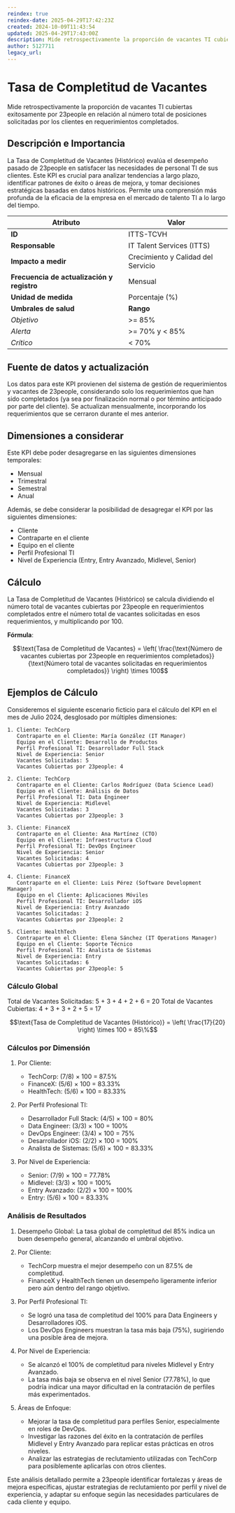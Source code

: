 ```yaml
---
reindex: true
reindex-date: 2025-04-29T17:42:23Z
created: 2024-10-09T11:43:54
updated: 2025-04-29T17:43:00Z
description: Mide retrospectivamente la proporción de vacantes TI cubiertas exitosamente por 23people en relación al número total de posiciones solicitadas por los clientes en requerimientos completados.
author: 5127711
legacy_url: 
---
```


# Tasa de Completitud de Vacantes

Mide retrospectivamente la proporción de vacantes TI cubiertas exitosamente por 23people en relación al número total de posiciones solicitadas por los clientes en requerimientos completados.

## Descripción e Importancia

La Tasa de Completitud de Vacantes (Histórico) evalúa el desempeño pasado de 23people en satisfacer las necesidades de personal TI de sus clientes. Este KPI es crucial para analizar tendencias a largo plazo, identificar patrones de éxito o áreas de mejora, y tomar decisiones estratégicas basadas en datos históricos. Permite una comprensión más profunda de la eficacia de la empresa en el mercado de talento TI a lo largo del tiempo.

| **Atributo**                               | **Valor**                          |
|--------------------------------------------|------------------------------------|
| **ID**                                     | ITTS-TCVH                          |
| **Responsable**                            | IT Talent Services (ITTS)          |
| **Impacto a medir**                        | Crecimiento y Calidad del Servicio |
| **Frecuencia de actualización y registro** | Mensual                            |
| **Unidad de medida**                       | Porcentaje (%)                     |
| **Umbrales de salud**                      | **Rango**                          |
| *Objetivo*                                 | >= 85%                             |
| *Alerta*                                   | >= 70% y < 85%                     |
| *Crítico*                                  | < 70%                              |

## Fuente de datos y actualización

Los datos para este KPI provienen del sistema de gestión de requerimientos y vacantes de 23people, considerando solo los requerimientos que han sido completados (ya sea por finalización normal o por término anticipado por parte del cliente). Se actualizan mensualmente, incorporando los requerimientos que se cerraron durante el mes anterior.

## Dimensiones a considerar

Este KPI debe poder desagregarse en las siguientes dimensiones temporales:

- Mensual
- Trimestral
- Semestral
- Anual

Además, se debe considerar la posibilidad de desagregar el KPI por las siguientes dimensiones:

- Cliente
- Contraparte en el cliente
- Equipo en el cliente
- Perfil Profesional TI
- Nivel de Experiencia (Entry, Entry Avanzado, Midlevel, Senior)

## Cálculo

La Tasa de Completitud de Vacantes (Histórico) se calcula dividiendo el número total de vacantes cubiertas por 23people en requerimientos completados entre el número total de vacantes solicitadas en esos requerimientos, y multiplicando por 100.

**Fórmula**:

$$\text{Tasa de Completitud de Vacantes} = \left( \frac{\text{Número de vacantes cubiertas por 23people en requerimientos completados}}{\text{Número total de vacantes solicitadas en requerimientos completados}} \right) \times 100$$

## Ejemplos de Cálculo

Consideremos el siguiente escenario ficticio para el cálculo del KPI en el mes de Julio 2024, desglosado por múltiples dimensiones:

```plaintext
1. Cliente: TechCorp
   Contraparte en el Cliente: María González (IT Manager)
   Equipo en el Cliente: Desarrollo de Productos
   Perfil Profesional TI: Desarrollador Full Stack
   Nivel de Experiencia: Senior
   Vacantes Solicitadas: 5
   Vacantes Cubiertas por 23people: 4

2. Cliente: TechCorp
   Contraparte en el Cliente: Carlos Rodríguez (Data Science Lead)
   Equipo en el Cliente: Análisis de Datos
   Perfil Profesional TI: Data Engineer
   Nivel de Experiencia: Midlevel
   Vacantes Solicitadas: 3
   Vacantes Cubiertas por 23people: 3

3. Cliente: FinanceX
   Contraparte en el Cliente: Ana Martínez (CTO)
   Equipo en el Cliente: Infraestructura Cloud
   Perfil Profesional TI: DevOps Engineer
   Nivel de Experiencia: Senior
   Vacantes Solicitadas: 4
   Vacantes Cubiertas por 23people: 3

4. Cliente: FinanceX
   Contraparte en el Cliente: Luis Pérez (Software Development Manager)
   Equipo en el Cliente: Aplicaciones Móviles
   Perfil Profesional TI: Desarrollador iOS
   Nivel de Experiencia: Entry Avanzado
   Vacantes Solicitadas: 2
   Vacantes Cubiertas por 23people: 2

5. Cliente: HealthTech
   Contraparte en el Cliente: Elena Sánchez (IT Operations Manager)
   Equipo en el Cliente: Soporte Técnico
   Perfil Profesional TI: Analista de Sistemas
   Nivel de Experiencia: Entry
   Vacantes Solicitadas: 6
   Vacantes Cubiertas por 23people: 5
```

### Cálculo Global

Total de Vacantes Solicitadas: 5 + 3 + 4 + 2 + 6 = 20
Total de Vacantes Cubiertas: 4 + 3 + 3 + 2 + 5 = 17

$$\text{Tasa de Completitud de Vacantes (Histórico)} = \left( \frac{17}{20} \right) \times 100 = 85\%$$

### Cálculos por Dimensión

1. Por Cliente:
   - TechCorp: (7/8) × 100 = 87.5%
   - FinanceX: (5/6) × 100 = 83.33%
   - HealthTech: (5/6) × 100 = 83.33%

2. Por Perfil Profesional TI:
   - Desarrollador Full Stack: (4/5) × 100 = 80%
   - Data Engineer: (3/3) × 100 = 100%
   - DevOps Engineer: (3/4) × 100 = 75%
   - Desarrollador iOS: (2/2) × 100 = 100%
   - Analista de Sistemas: (5/6) × 100 = 83.33%

3. Por Nivel de Experiencia:
   - Senior: (7/9) × 100 = 77.78%
   - Midlevel: (3/3) × 100 = 100%
   - Entry Avanzado: (2/2) × 100 = 100%
   - Entry: (5/6) × 100 = 83.33%

### Análisis de Resultados

1. Desempeño Global: La tasa global de completitud del 85% indica un buen desempeño general, alcanzando el umbral objetivo.

2. Por Cliente:
    - TechCorp muestra el mejor desempeño con un 87.5% de completitud.
    - FinanceX y HealthTech tienen un desempeño ligeramente inferior pero aún dentro del rango objetivo.

3. Por Perfil Profesional TI:
    - Se logró una tasa de completitud del 100% para Data Engineers y Desarrolladores iOS.
    - Los DevOps Engineers muestran la tasa más baja (75%), sugiriendo una posible área de mejora.

4. Por Nivel de Experiencia:
    - Se alcanzó el 100% de completitud para niveles Midlevel y Entry Avanzado.
    - La tasa más baja se observa en el nivel Senior (77.78%), lo que podría indicar una mayor dificultad en la contratación de perfiles más experimentados.

5. Áreas de Enfoque:
    - Mejorar la tasa de completitud para perfiles Senior, especialmente en roles de DevOps.
    - Investigar las razones del éxito en la contratación de perfiles Midlevel y Entry Avanzado para replicar estas prácticas en otros niveles.
    - Analizar las estrategias de reclutamiento utilizadas con TechCorp para posiblemente aplicarlas con otros clientes.

Este análisis detallado permite a 23people identificar fortalezas y áreas de mejora específicas, ajustar estrategias de reclutamiento por perfil y nivel de experiencia, y adaptar su enfoque según las necesidades particulares de cada cliente y equipo.
